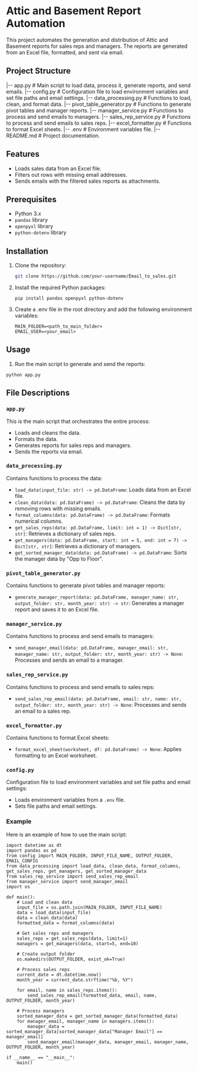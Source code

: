 # Attic and Basement Report Automation

This project automates the generation and distribution of Attic and Basement reports for sales reps and managers. The reports are generated from an Excel file, formatted, and sent via email.

## Project Structure

|-- app.py                     # Main script to load data, process it, generate reports, and send emails.
|-- config.py                  # Configuration file to load environment variables and set file paths and email settings.
|-- data_processing.py         # Functions to load, clean, and format data.
|-- pivot_table_generator.py   # Functions to generate pivot tables and manager reports.
|-- manager_service.py         # Functions to process and send emails to managers.
|-- sales_rep_service.py       # Functions to process and send emails to sales reps.
|-- excel_formatter.py         # Functions to format Excel sheets.
|-- .env                       # Environment variables file.
|-- README.md                  # Project documentation.

## Features

- Loads sales data from an Excel file.
- Filters out rows with missing email addresses.
- Sends emails with the filtered sales reports as attachments.

## Prerequisites

- Python 3.x
- `pandas` library
- `openpyxl` library
- `python-dotenv` library

## Installation

1. Clone the repository:
   ```sh
   git clone https://github.com/your-username/Email_to_sales.git
   ```

2. Install the required Python packages:
   ```
   pip install pandas openpyxl python-dotenv
   ```

3. Create a .env file in the root directory and add the following environment variables:
   ```
   MAIN_FOLDER=<path_to_main_folder>
   EMAIL_USER=<your_email>
   ```

## Usage

1. Run the main script to generate and send the reports:
```
python app.py
```

## File Descriptions

### `app.py`

This is the main script that orchestrates the entire process:
- Loads and cleans the data.
- Formats the data.
- Generates reports for sales reps and managers.
- Sends the reports via email.

### `data_processing.py`

Contains functions to process the data:
- `load_data(input_file: str) -> pd.DataFrame`: Loads data from an Excel file.
- `clean_data(data: pd.DataFrame) -> pd.DataFrame`: Cleans the data by removing rows with missing emails.
- `format_columns(data: pd.DataFrame) -> pd.DataFrame`: Formats numerical columns.
- `get_sales_reps(data: pd.DataFrame, limit: int = 1) -> Dict[str, str]`: Retrieves a dictionary of sales reps.
- `get_managers(data: pd.DataFrame, start: int = 5, end: int = 7) -> Dict[str, str]`: Retrieves a dictionary of managers.
- `get_sorted_manager_data(data: pd.DataFrame) -> pd.DataFrame`: Sorts the manager data by "Opp to Floor".

### `pivot_table_generator.py`

Contains functions to generate pivot tables and manager reports:
- `generate_manager_report(data: pd.DataFrame, manager_name: str, output_folder: str, month_year: str) -> str`: Generates a manager report and saves it to an Excel file.

### `manager_service.py`

Contains functions to process and send emails to managers:
- `send_manager_email(data: pd.DataFrame, manager_email: str, manager_name: str, output_folder: str, month_year: str) -> None`: Processes and sends an email to a manager.

### `sales_rep_service.py`

Contains functions to process and send emails to sales reps:
- `send_sales_rep_email(data: pd.DataFrame, email: str, name: str, output_folder: str, month_year: str) -> None`: Processes and sends an email to a sales rep.

### `excel_formatter.py`

Contains functions to format Excel sheets:
- `format_excel_sheet(worksheet, df: pd.DataFrame) -> None`: Applies formatting to an Excel worksheet.

### `config.py`

Configuration file to load environment variables and set file paths and email settings:
- Loads environment variables from a `.env` file.
- Sets file paths and email settings.

### Example

Here is an example of how to use the main script:

```
import datetime as dt
import pandas as pd
from config import MAIN_FOLDER, INPUT_FILE_NAME, OUTPUT_FOLDER, EMAIL_CONFIG
from data_processing import load_data, clean_data, format_columns, get_sales_reps, get_managers, get_sorted_manager_data
from sales_rep_service import send_sales_rep_email
from manager_service import send_manager_email
import os

def main():
    # Load and clean data
    input_file = os.path.join(MAIN_FOLDER, INPUT_FILE_NAME)
    data = load_data(input_file)
    data = clean_data(data)
    formatted_data = format_columns(data)
    
    # Get sales reps and managers
    sales_reps = get_sales_reps(data, limit=1)
    managers = get_managers(data, start=5, end=10)
    
    # Create output folder
    os.makedirs(OUTPUT_FOLDER, exist_ok=True)
    
    # Process sales reps
    current_date = dt.datetime.now()
    month_year = current_date.strftime("%b, %Y")
    
    for email, name in sales_reps.items():
        send_sales_rep_email(formatted_data, email, name, OUTPUT_FOLDER, month_year)
    
    # Process managers
    sorted_manager_data = get_sorted_manager_data(formatted_data)
    for manager_email, manager_name in managers.items():
        manager_data = sorted_manager_data[sorted_manager_data["Manager Email"] == manager_email]
        send_manager_email(manager_data, manager_email, manager_name, OUTPUT_FOLDER, month_year)

if __name__ == "__main__":
    main()
```